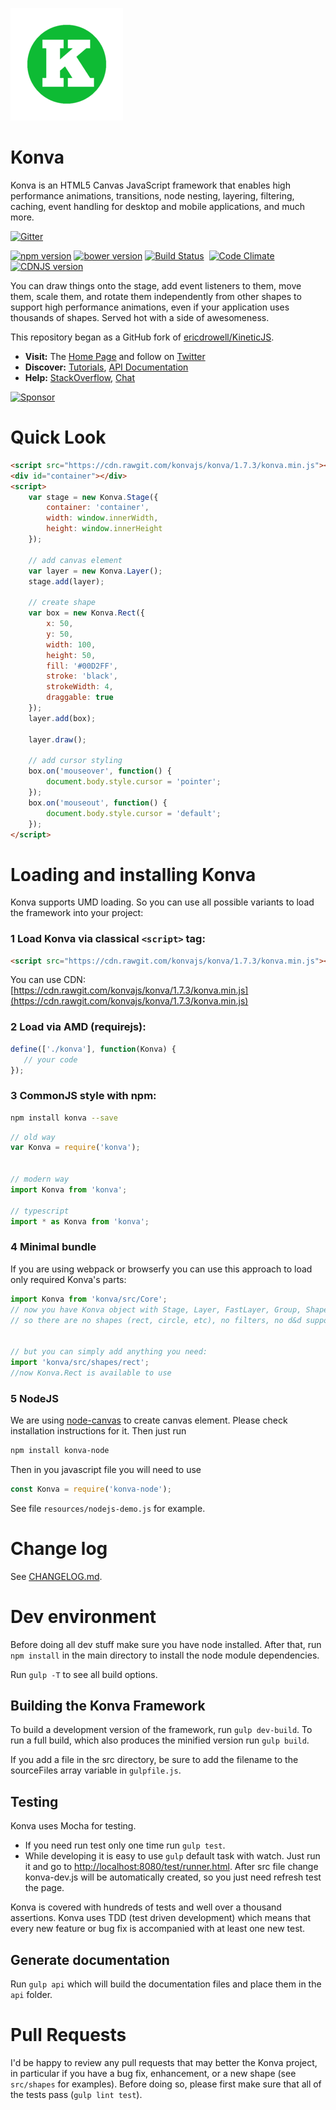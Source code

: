 ![Konva logo](https://raw.githubusercontent.com/konvajs/konvajs.github.io/master/apple-touch-icon-180x180.png)

# Konva

Konva is an HTML5 Canvas JavaScript framework that enables high performance animations, transitions, node nesting, layering, filtering, caching, event handling for desktop and mobile applications, and much more.

[![Gitter](https://badges.gitter.im/Join%20Chat.svg)](https://gitter.im/konvajs/konva?utm_source=badge&utm_medium=badge&utm_campaign=pr-badge)

[![npm version](https://badge.fury.io/js/konva.svg)](http://badge.fury.io/js/konva) [![bower version](https://badge.fury.io/bo/konva.svg)](http://badge.fury.io/bo/konva)
[![Build Status](https://travis-ci.org/konvajs/konva.png)](https://travis-ci.org/konvajs/konva)  [![Code Climate](https://codeclimate.com/github/konvajs/konva/badges/gpa.svg)](https://codeclimate.com/github/konvajs/konva) [![CDNJS version](https://img.shields.io/cdnjs/v/konva.svg)](https://cdnjs.com/libraries/konva)

You can draw things onto the stage, add event listeners to them, move them, scale them, and rotate them independently from other shapes to support high performance animations, even if your application uses thousands of shapes. Served hot with a side of awesomeness.

This repository began as a GitHub fork of [ericdrowell/KineticJS](https://github.com/ericdrowell/KineticJS).

* **Visit:** The [Home Page](http://konvajs.github.io/) and follow on [Twitter](https://twitter.com/lavrton)
* **Discover:** [Tutorials](http://konvajs.github.io/docs), [API Documentation](http://konvajs.github.io/api)
* **Help:** [StackOverflow](http://stackoverflow.com/questions/tagged/konvajs), [Chat](https://gitter.im/konvajs/konva)

<a target='_blank' rel='nofollow' href='https://app.codesponsor.io/link/wUMFgN5Poni4w2c2fAY71nB3/konvajs/konva'>
  <img alt='Sponsor' width='888' height='68' src='https://app.codesponsor.io/embed/wUMFgN5Poni4w2c2fAY71nB3/konvajs/konva.svg' />
</a>

# Quick Look

```html
<script src="https://cdn.rawgit.com/konvajs/konva/1.7.3/konva.min.js"></script>
<div id="container"></div>
<script>
    var stage = new Konva.Stage({
        container: 'container',
        width: window.innerWidth,
        height: window.innerHeight
    });

    // add canvas element
    var layer = new Konva.Layer();
    stage.add(layer);

    // create shape
    var box = new Konva.Rect({
        x: 50,
        y: 50,
        width: 100,
        height: 50,
        fill: '#00D2FF',
        stroke: 'black',
        strokeWidth: 4,
        draggable: true
    });
    layer.add(box);

    layer.draw();

    // add cursor styling
    box.on('mouseover', function() {
        document.body.style.cursor = 'pointer';
    });
    box.on('mouseout', function() {
        document.body.style.cursor = 'default';
    });
</script>
```

# Loading and installing Konva

Konva supports UMD loading. So you can use all possible variants to load the framework into your project:

### 1 Load Konva via classical `<script>` tag:

```html
<script src="https://cdn.rawgit.com/konvajs/konva/1.7.3/konva.min.js"></script>
```

You can use CDN: [https://cdn.rawgit.com/konvajs/konva/1.7.3/konva.min.js](https://cdn.rawgit.com/konvajs/konva/1.7.3/konva.min.js)

### 2 Load via AMD (requirejs):

```javascript
define(['./konva'], function(Konva) {
   // your code
});
```

### 3 CommonJS style with npm:

```bash
npm install konva --save
```

```javascript
// old way
var Konva = require('konva');


// modern way
import Konva from 'konva';

// typescript
import * as Konva from 'konva';
```

### 4 Minimal bundle

If you are using webpack or browserfy you can use this approach to load only required Konva's parts:

```javascript
import Konva from 'konva/src/Core';
// now you have Konva object with Stage, Layer, FastLayer, Group, Shape and some additional utils function
// so there are no shapes (rect, circle, etc), no filters, no d&d support.


// but you can simply add anything you need:
import 'konva/src/shapes/rect';
//now Konva.Rect is available to use
```

### 5 NodeJS

We are using [node-canvas](https://github.com/Automattic/node-canvas) to create canvas element.
Please check installation instructions for it. Then just run

```bash
npm install konva-node
```

Then in you javascript file you will need to use

```javascript
const Konva = require('konva-node');
```

See file `resources/nodejs-demo.js` for example.

# Change log

See [CHANGELOG.md](https://github.com/konvajs/konva/blob/master/CHANGELOG.md).

# Dev environment

Before doing all dev stuff make sure you have node installed. After that, run `npm install` in the main directory to install the node module dependencies.

Run `gulp -T` to see all build options.

## Building the Konva Framework

To build a development version of the framework, run `gulp dev-build`. To run a full build, which also produces the minified version run `gulp build`.

If you add a file in the src directory, be sure to add the filename to the sourceFiles array variable in `gulpfile.js`.

## Testing

Konva uses Mocha for testing.

* If you need run test only one time run `gulp test`.
* While developing it is easy to use `gulp` default task with watch. Just run it and go to [http://localhost:8080/test/runner.html](http://localhost:8080/test/runner.html). After src file change konva-dev.js will be automatically created, so you just need refresh test the page.

Konva is covered with hundreds of tests and well over a thousand assertions.
Konva uses TDD (test driven development) which means that every new feature or bug fix is accompanied with at least one new test.

## Generate documentation

Run `gulp api` which will build the documentation files and place them in the `api` folder.


# Pull Requests
I'd be happy to review any pull requests that may better the Konva project,
in particular if you have a bug fix, enhancement, or a new shape (see `src/shapes` for examples).  Before doing so, please first make sure that all of the tests pass (`gulp lint test`).
